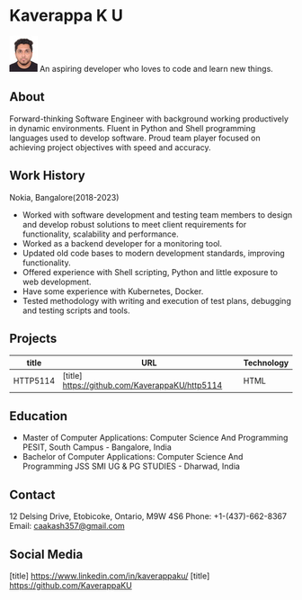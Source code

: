 # Kaverappa K U

![alt text](profile-photo.jpg)
An aspiring developer who loves to code and learn new things.

## About

Forward-thinking Software Engineer with background working productively in dynamic environments. Fluent in Python and Shell programming languages used to develop software. Proud team player focused on achieving project objectives with speed and accuracy.

## Work History

Nokia, Bangalore(2018-2023)

- Worked with software development and testing team members to design and develop robust solutions to meet client requirements for functionality, scalability and performance.
- Worked as a backend developer for a monitoring tool.
- Updated old code bases to modern development standards, improving functionality.
- Offered experience with Shell scripting, Python and little exposure to web development.
- Have some experience with Kubernetes, Docker.
- Tested methodology with writing and execution of test plans, debugging and testing scripts and tools.

## Projects

| title    | URL                                             | Technology |
| -------- | ----------------------------------------------- | ---------- |
| HTTP5114 | [title] https://github.com/KaverappaKU/http5114 | HTML       |

## Education

- Master of Computer Applications: Computer Science And Programming
  PESIT, South Campus - Bangalore, India
- Bachelor of Computer Applications: Computer Science And Programming
  JSS SMI UG & PG STUDIES - Dharwad, India

## Contact

12 Delsing Drive, Etobicoke, Ontario, M9W 4S6
Phone: +1-(437)-662-8367
Email: caakash357@gmail.com

## Social Media

[title] https://www.linkedin.com/in/kaverappaku/
[title] https://github.com/KaverappaKU
